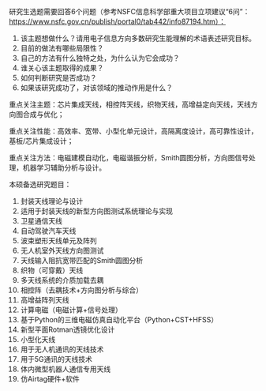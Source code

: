 研究生选题需要回答6个问题（参考NSFC信息科学部重大项目立项建议“6问”：https://www.nsfc.gov.cn/publish/portal0/tab442/info87194.htm）：

1. 该主题想做什么？请用电子信息方向多数研究生能理解的术语表述研究目标。
2. 目前的做法有哪些局限性？
3. 自己的方法有什么独特之处，为什么认为它会成功？
4. 谁关心该主题取得的成果？
5. 如何判断研究是否成功？
6. 如果该研究成功了，对该领域的推动作用是什么？



重点关注主题：芯片集成天线，相控阵天线，织物天线，高增益定向天线，天线方向图合成与优化；

重点关注性能：高效率、宽带、小型化单元设计，高隔离度设计，高可靠性设计，基板/芯片集成设计；

重点关注方法：电磁建模自动化，电磁谐振分析，Smith圆图分析，方向图信号处理，机器学习辅助分析与设计。

本硕备选研究题目：

1. 封装天线理论与设计
2. 适用于封装天线的新型方向图测试系统理论与实现
3. 卫星通信天线
4. 自动驾驶汽车天线
5. 波束塑形天线单元及阵列
6. 无人机室外天线方向图测试
7. 天线输入阻抗宽带匹配的Smith圆图分析
8. 织物（可穿戴）天线
9. 多天线系统的介质加载去耦
10. 相控阵（去耦技术+方向图分析与综合）
11. 高增益阵列天线
12. 计算电磁（电磁计算+信号处理）
13. 基于Python的三维电磁仿真自动化平台（Python+CST+HFSS）
14. 新型平面Rotman透镜优化设计
15. 小型化天线
16. 用于无人机通讯的天线技术
17. 用于5G通讯的天线技术
18. 体内微型机器人通信专用天线
19. 仿Airtag硬件+软件

